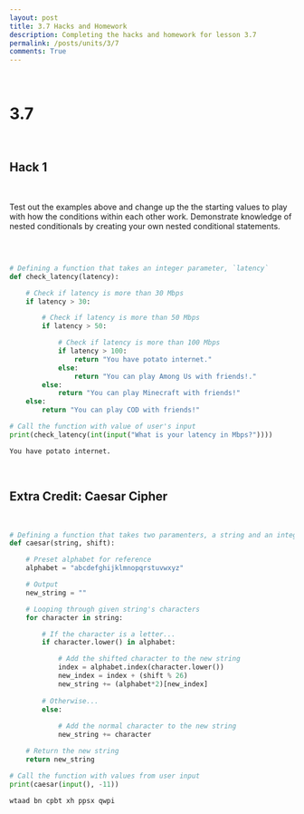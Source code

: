 ```yaml
---
layout: post
title: 3.7 Hacks and Homework
description: Completing the hacks and homework for lesson 3.7
permalink: /posts/units/3/7
comments: True
---
```


<br>

# 3.7

<br>

## Hack 1

<br>

Test out the examples above and change up the the starting values to play with how the conditions within each other work.
Demonstrate knowledge of nested conditionals by creating your own nested conditional statements.

<br>


```python

# Defining a function that takes an integer parameter, `latency`
def check_latency(latency):

    # Check if latency is more than 30 Mbps
    if latency > 30:

        # Check if latency is more than 50 Mbps
        if latency > 50:

            # Check if latency is more than 100 Mbps
            if latency > 100:
                return "You have potato internet."
            else:
                return "You can play Among Us with friends!."
        else:
            return "You can play Minecraft with friends!"
    else:
        return "You can play COD with friends!"

# Call the function with value of user's input
print(check_latency(int(input("What is your latency in Mbps?"))))
```

    You have potato internet.


<br>

## Extra Credit: Caesar Cipher

<br>


```python
# Defining a function that takes two paramenters, a string and an integer
def caesar(string, shift):

    # Preset alphabet for reference
    alphabet = "abcdefghijklmnopqrstuvwxyz"

    # Output
    new_string = ""

    # Looping through given string's characters
    for character in string:

        # If the character is a letter...
        if character.lower() in alphabet:

            # Add the shifted character to the new string
            index = alphabet.index(character.lower())
            new_index = index + (shift % 26)
            new_string += (alphabet*2)[new_index]
        
        # Otherwise...
        else:
            
            # Add the normal character to the new string
            new_string += character

    # Return the new string
    return new_string

# Call the function with values from user input
print(caesar(input(), -11))
```

    wtaad bn cpbt xh ppsx qwpi

